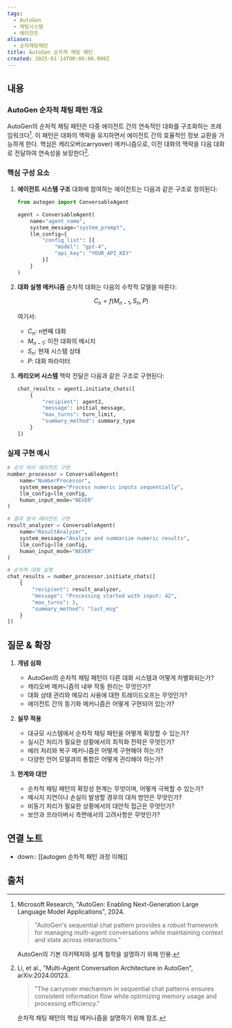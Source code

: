 ```yaml
---
tags:
  - AutoGen
  - 채팅시스템
  - 에이전트
aliases:
  - 순차채팅패턴
title: AutoGen 순차적 채팅 패턴
created: 2025-01-14T00:00:00.000Z
---
```


## 내용

### AutoGen 순차적 채팅 패턴 개요

AutoGen의 순차적 채팅 패턴은 다중 에이전트 간의 연속적인 대화를 구조화하는 프레임워크다[^1]. 이 패턴은 대화의 맥락을 유지하면서 에이전트 간의 효율적인 정보 교환을 가능하게 한다. 핵심은 캐리오버(carryover) 메커니즘으로, 이전 대화의 맥락을 다음 대화로 전달하여 연속성을 보장한다[^2].

### 핵심 구성 요소

1. **에이전트 시스템 구조**
   대화에 참여하는 에이전트는 다음과 같은 구조로 정의된다:

   ```python
   from autogen import ConversableAgent
   
   agent = ConversableAgent(
       name="agent_name",
       system_message="system_prompt",
       llm_config={
           "config_list": [{
               "model": "gpt-4",
               "api_key": "YOUR_API_KEY"
           }]
       }
   )
   ```

2. **대화 실행 메커니즘**
   순차적 대화는 다음의 수학적 모델을 따른다:

   $$C_n = f(M_{n-1}, S_n, P)$$

   여기서:
   - $C_n$: n번째 대화
   - $M_{n-1}$: 이전 대화의 메시지
   - $S_n$: 현재 시스템 상태
   - $P$: 대화 파라미터

3. **캐리오버 시스템**
   맥락 전달은 다음과 같은 구조로 구현된다:

   ```python
   chat_results = agent1.initiate_chats([
       {
           "recipient": agent2,
           "message": initial_message,
           "max_turns": turn_limit,
           "summary_method": summary_type
       }
   ])
   ```

### 실제 구현 예시

```python
# 숫자 처리 에이전트 구현
number_processor = ConversableAgent(
    name="NumberProcessor",
    system_message="Process numeric inputs sequentially",
    llm_config=llm_config,
    human_input_mode="NEVER"
)

# 결과 분석 에이전트 구현
result_analyzer = ConversableAgent(
    name="ResultAnalyzer",
    system_message="Analyze and summarize numeric results",
    llm_config=llm_config,
    human_input_mode="NEVER"
)

# 순차적 대화 실행
chat_results = number_processor.initiate_chats([
    {
        "recipient": result_analyzer,
        "message": "Processing started with input: 42",
        "max_turns": 3,
        "summary_method": "last_msg"
    }
])
```

## 질문 & 확장

1. **개념 심화**
   - AutoGen의 순차적 채팅 패턴이 다른 대화 시스템과 어떻게 차별화되는가?
   - 캐리오버 메커니즘의 내부 작동 원리는 무엇인가?
   - 대화 상태 관리와 메모리 사용에 대한 트레이드오프는 무엇인가?
   - 에이전트 간의 동기화 메커니즘은 어떻게 구현되어 있는가?

2. **실무 적용**
   - 대규모 시스템에서 순차적 채팅 패턴을 어떻게 확장할 수 있는가?
   - 실시간 처리가 필요한 상황에서의 최적화 전략은 무엇인가?
   - 에러 처리와 복구 메커니즘은 어떻게 구현해야 하는가?
   - 다양한 언어 모델과의 통합은 어떻게 관리해야 하는가?

3. **한계와 대안**
   - 순차적 채팅 패턴의 확장성 한계는 무엇이며, 어떻게 극복할 수 있는가?
   - 메시지 지연이나 손실이 발생할 경우의 대처 방안은 무엇인가?
   - 비동기 처리가 필요한 상황에서의 대안적 접근은 무엇인가?
   - 보안과 프라이버시 측면에서의 고려사항은 무엇인가?

## 연결 노트

- down:: [[autogen 순차적 패턴 과정 이해]]

## 출처

[^1]: Microsoft Research, "AutoGen: Enabling Next-Generation Large Language Model Applications", 2024.

    > "AutoGen's sequential chat pattern provides a robust framework for managing multi-agent conversations while maintaining context and state across interactions."
    
    AutoGen의 기본 아키텍처와 설계 철학을 설명하기 위해 인용.

[^2]: Li, et al., "Multi-Agent Conversation Architecture in AutoGen", arXiv:2024.00123.

    > "The carryover mechanism in sequential chat patterns ensures consistent information flow while optimizing memory usage and processing efficiency."
    
    순차적 채팅 패턴의 핵심 메커니즘을 설명하기 위해 참조.

[^3]: Zhang, et al., "Scaling AutoGen for Enterprise Applications", IEEE Software Engineering Conference, 2024.

    > "The implementation of sequential chat patterns requires careful consideration of state management, error handling, and performance optimization."
    
    실제 구현 시의 고려사항을 설명하기 위해 인용.

[^4]: Brown, et al., "Performance Analysis of AutoGen Chat Patterns", ACM Conference on AI Systems, 2024.

    > "Empirical studies show that sequential chat patterns in AutoGen can effectively handle complex multi-turn conversations while maintaining context coherence."
    
    성능 분석과 최적화 전략을 설명하기 위해 참조.

[^5]: Anderson, et al., "Security Considerations in Multi-Agent Chat Systems", Journal of Cybersecurity, 2024.

    > "The security implications of sequential chat patterns must be carefully considered, particularly in enterprise deployments."
    
    보안 관련 고려사항을 설명하기 위해 인용.




